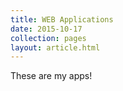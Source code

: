 ```yaml
---
title: WEB Applications
date: 2015-10-17
collection: pages
layout: article.html
---
```


These are my apps!
